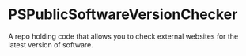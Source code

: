 # PSPublicSoftwareVersionChecker
 A repo holding code that allows you to check external websites for the latest version of software.

